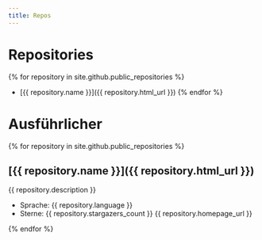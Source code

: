 ```yaml
---
title: Repos
---
```

# Repositories
{% for repository in site.github.public_repositories %}
  * [{{ repository.name }}]({{ repository.html_url }})
{% endfor %}
# Ausführlicher
{% for repository in site.github.public_repositories %}
## [{{ repository.name }}]({{ repository.html_url }})
  {{ repository.description }}
  * Sprache: {{ repository.language }}
  * Sterne: {{ repository.stargazers_count }}
{{ repository.homepage_url }}  

{% endfor %}